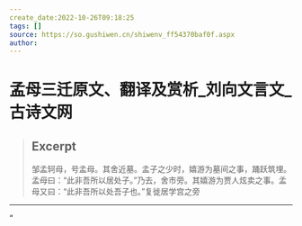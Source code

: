 ```yaml
---
create_date:2022-10-26T09:18:25
tags: []
source: https://so.gushiwen.cn/shiwenv_ff54370baf0f.aspx
author: 
---
```


# 孟母三迁原文、翻译及赏析_刘向文言文_古诗文网

> ## Excerpt
> 邹孟轲母，号孟母。其舍近墓。孟子之少时，嬉游为墓间之事，踊跃筑埋。孟母曰：“此非吾所以居处子。”乃去，舍市旁。其嬉游为贾人炫卖之事。孟母又曰：“此非吾所以处吾子也。”复徙居学宫之旁

---
“
